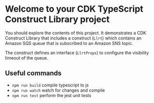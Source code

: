 # Welcome to your CDK TypeScript Construct Library project

You should explore the contents of this project. It demonstrates a CDK Construct Library that includes a construct (`Llrt`)
which contains an Amazon SQS queue that is subscribed to an Amazon SNS topic.

The construct defines an interface (`LlrtProps`) to configure the visibility timeout of the queue.

## Useful commands

* `npm run build`   compile typescript to js
* `npm run watch`   watch for changes and compile
* `npm run test`    perform the jest unit tests
